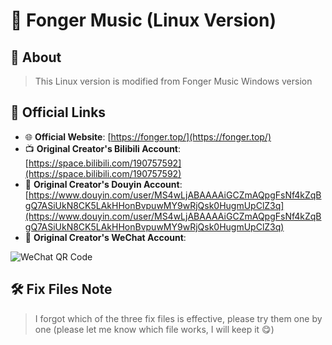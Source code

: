 # 🎵 Fonger Music (Linux Version)

## 📝 About
> This Linux version is modified from Fonger Music Windows version

## 🔗 Official Links
- 🌐 **Official Website**: [https://fonger.top/](https://fonger.top/)
- 📺 **Original Creator's Bilibili Account**: [https://space.bilibili.com/190757592](https://space.bilibili.com/190757592)
- 📱 **Original Creator's Douyin Account**: [https://www.douyin.com/user/MS4wLjABAAAAiGCZmAQpgFsNf4kZqBgQ7ASiUkN8CK5LAkHHonBvpuwMY9wRjQsk0HugmUpClZ3q](https://www.douyin.com/user/MS4wLjABAAAAiGCZmAQpgFsNf4kZqBgQ7ASiUkN8CK5LAkHHonBvpuwMY9wRjQsk0HugmUpClZ3q)
- 💬 **Original Creator's WeChat Account**:

![WeChat QR Code](https://github.com/user-attachments/assets/2adc1a24-7971-4cca-a6a2-7903e49151ff)

## 🛠️ Fix Files Note
> I forgot which of the three fix files is effective, please try them one by one (please let me know which file works, I will keep it 😋)
